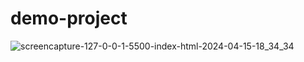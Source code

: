 ﻿# demo-project
![screencapture-127-0-0-1-5500-index-html-2024-04-15-18_34_34](https://github.com/ArjunGodhani/demo-project/assets/111860713/67d36dee-f82e-49aa-8a6f-a8569017a90d)
